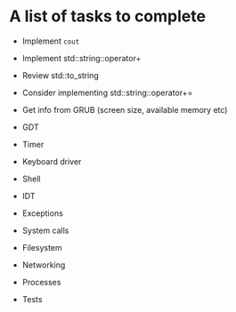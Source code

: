 # A list of tasks to complete

- Implement `cout`

- Implement std::string::operator+

- Review std::to_string

- Consider implementing std::string::operator+=

- Get info from GRUB (screen size, available memory etc)
- GDT
- Timer
- Keyboard driver
- Shell
- IDT
- Exceptions
- System calls
- Filesystem
- Networking
- Processes
- Tests
